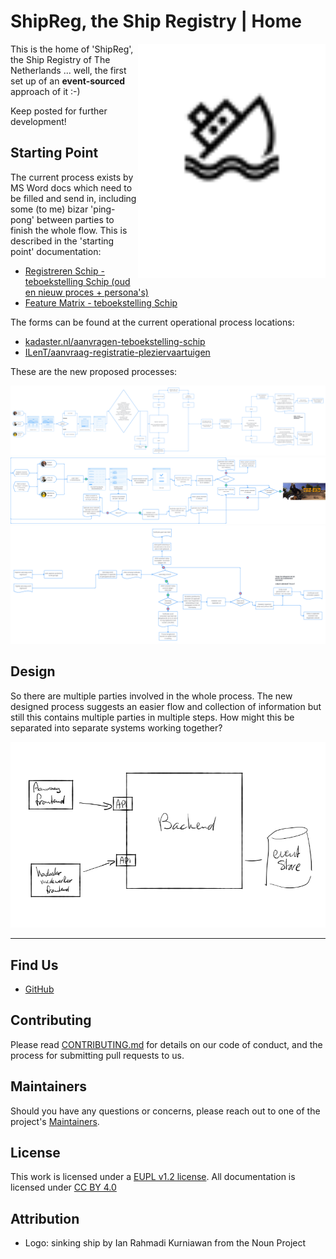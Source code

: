 # ShipReg, the Ship Registry | Home

<img src="docs/img/noun_sinking_ship_2463514.svg" width="300" align="right">

This is the home of 'ShipReg', the Ship Registry of The Netherlands ... well, the first set up of an **event-sourced** approach of it :-)

Keep posted for further development!

## Starting Point

The current process exists by MS Word docs which need to be filled and send in, including some (to me) bizar 'ping-pong' between parties to finish the whole flow. This is described in the 'starting point' documentation:

- [Registreren Schip - teboekstelling Schip (oud en nieuw proces + persona's)](docs/InformatieInnovationFriday-RegistrerenSchip-teboekstellingSchip.pdf)
- [Feature Matrix - teboekstelling Schip](docs/FeatureMatrixModelTeboekstellingSchip.xlsx)

The forms can be found at the current operational process locations:

- [kadaster.nl/aanvragen-teboekstelling-schip](https://www.kadaster.nl/aanvragen-teboekstelling-schip)
- [ILenT/aanvraag-registratie-pleziervaartuigen](https://www.ilent.nl/onderwerpen/pleziervaart/documenten/formulieren/2016/10/24/formulier-aanvraag-registratie-pleziervaartuigen)

These are the new proposed processes:

![Process Chapter 4](docs/img/shipreg-process-chap4.png)
![Process Chapter 5](docs/img/shipreg-process-chap5.png)
![Process Chapter 6](docs/img/shipreg-process-chap6.png)

## Design

So there are multiple parties involved in the whole process. The new designed process suggests an easier flow and collection of information but still this contains multiple parties in multiple steps. How might this be separated into separate systems working together?

![ShipReg Architecture](docs/img/shipreg-architecture-v02.png)

---

## Find Us

* [GitHub](https://github.com/marcvanandel/ShipReg-home)

## Contributing

Please read [CONTRIBUTING.md](CONTRIBUTING.md) for details on our code of conduct, and the process for submitting pull requests to us.

## Maintainers <a name="maintainers"></a>

Should you have any questions or concerns, please reach out to one of the project's [Maintainers](./MAINTAINERS.md).

## License

This work is licensed under a [EUPL v1.2 license](./LICENSE.md). All documentation is licensed under [CC BY 4.0](https://creativecommons.org/licenses/by/4.0/)

## Attribution

* Logo: sinking ship by Ian Rahmadi Kurniawan from the Noun Project
